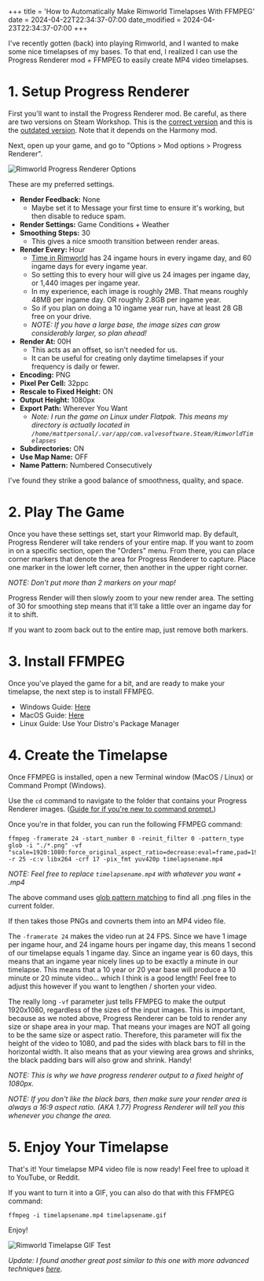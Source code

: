 +++
title = 'How to Automatically Make Rimworld Timelapses With FFMPEG'
date = 2024-04-22T22:34:37-07:00
date_modified = 2024-04-23T22:34:37-07:00
+++

I've recently gotten (back) into playing Rimworld, and I wanted to make some nice timelapses of my bases. To that end, I realized I can use the Progress Renderer mod + FFMPEG to easily create MP4 video timelapses.

# 1. Setup Progress Renderer

First you'll want to install the Progress Renderer mod. Be careful, as there are two versions on Steam Workshop. This is the [correct version](https://steamcommunity.com/sharedfiles/filedetails/?id=2010777010) and this is the [outdated version](https://steamcommunity.com/sharedfiles/filedetails/?id=1438693028). Note that it depends on the Harmony mod.

Next, open up your game, and go to "Options > Mod options > Progress Renderer".

![Rimworld Progress Renderer Options](/rimworldprogressrendereroptions.jpg)

These are my preferred settings.

- **Render Feedback:** None
  - Maybe set it to Message your first time to ensure it's working, but then disable to reduce spam.
- **Render Settings:** Game Conditions + Weather
- **Smoothing Steps:** 30
  - This gives a nice smooth transition between render areas.
- **Render Every:** Hour
  - [Time in Rimworld](https://rimworldwiki.com/wiki/Time) has 24 ingame hours in every ingame day, and 60 ingame days for every ingame year.
  - So setting this to every hour will give us 24 images per ingame day, or 1,440 images per ingame year.
  - In my experience, each image is roughly 2MB. That means roughly 48MB per ingame day. OR roughly 2.8GB per ingame year.
  - So if you plan on doing a 10 ingame year run, have at least 28 GB free on your drive.
  - *NOTE: If you have a large base, the image sizes can grow considerably larger, so plan ahead!*
- **Render At:** 00H
  - This acts as an offset, so isn't needed for us.
  - It can be useful for creating only daytime timelapses if your frequency is daily or fewer.
- **Encoding:** PNG
- **Pixel Per Cell:** 32ppc
- **Rescale to Fixed Height:** ON
- **Output Height:** 1080px
- **Export Path:** Wherever You Want
  - *Note: I run the game on Linux under Flatpak. This means my directory is actually located in `/home/mattpersonal/.var/app/com.valvesoftware.Steam/RimworldTimelapses`*
- **Subdirectories:** ON
- **Use Map Name:** OFF
- **Name Pattern:** Numbered Consecutively

I've found they strike a good balance of smoothness, quality, and space.

# 2. Play The Game

Once you have these settings set, start your Rimworld map. By default, Progress Renderer will take renders of your entire map. If you want to zoom in on a specific section, open the "Orders" menu. From there, you can place corner markers that denote the area for Progress Renderer to capture. Place one marker in the lower left corner, then another in the upper right corner.

*NOTE: Don't put more than 2 markers on your map!*

Progress Render will then slowly zoom to your new render area. The setting of 30 for smoothing step means that it'll take a little over an ingame day for it to shift.

If you want to zoom back out to the entire map, just remove both markers.

# 3. Install FFMPEG

Once you've played the game for a bit, and are ready to make your timelapse, the next step is to install FFMPEG.

- Windows Guide: [Here](https://www.wikihow.com/Install-FFmpeg-on-Windows)
- MacOS Guide: [Here](https://phoenixnap.com/kb/ffmpeg-mac)
- Linux Guide: Use Your Distro's Package Manager

# 4. Create the Timelapse

Once FFMPEG is installed, open a new Terminal window (MacOS / Linux) or Command Prompt (Windows).

Use the `cd` command to navigate to the folder that contains your Progress Renderer images. ([Guide for if you're new to command prompt.](https://www.geeksforgeeks.org/cd-cmd-command/))

Once you're in that folder, you can run the following FFMPEG command:

```
ffmpeg -framerate 24 -start_number 0 -reinit_filter 0 -pattern_type glob -i "./*.png" -vf "scale=1920:1080:force_original_aspect_ratio=decrease:eval=frame,pad=1920:1080:-1:-1:eval=frame" -r 25 -c:v libx264 -crf 17 -pix_fmt yuv420p timelapsename.mp4
```

*NOTE: Feel free to replace `timelapsename.mp4` with whatever you want + .mp4*

The above command uses [glob pattern matching](https://www.malikbrowne.com/blog/a-beginners-guide-glob-patterns/) to find all .png files in the current folder.

If then takes those PNGs and covnerts them into an MP4 video file.

The `-framerate 24` makes the video run at 24 FPS. Since we have 1 image per ingame hour, and 24 ingame hours per ingame day, this means 1 second of our timelapse equals 1 ingame day. Since an ingame year is 60 days, this means that an ingame year nicely lines up to be exactly a minute in our timelapse. This means that a 10 year or 20 year base will produce a 10 minute or 20 minute video... which I think is a good length! Feel free to adjust this however if you want to lengthen / shorten your video.

The really long `-vf` parameter just tells FFMPEG to make the output 1920x1080, regardless of the sizes of the input images. This is important, because as we noted above, Progress Renderer can be told to render any size or shape area in your map. That means your images are NOT all going to be the same size or aspect ratio. Therefore, this parameter will fix the height of the video to 1080, and pad the sides with black bars to fill in the horizontal width. It also means that as your viewing area grows and shrinks, the black padding bars will also grow and shrink. Handy!

*NOTE: This is why we have progress renderer output to a fixed height of 1080px.*

*NOTE: If you don't like the black bars, then make sure your render area is always a 16:9 aspect ratio. (AKA 1.77) Progress Renderer will tell you this whenever you change the area.*

# 5. Enjoy Your Timelapse

That's it! Your timelapse MP4 video file is now ready! Feel free to upload it to YouTube, or Reddit.

If you want to turn it into a GIF, you can also do that with this FFMPEG command:

`ffmpeg -i timelapsename.mp4 timelapsename.gif`

Enjoy!

![Rimworld Timelapse GIF Test](/rimworldtimelapsegiftest.gif)

*Update: I found another great post similar to this one with more advanced techniques [here](https://fwdekker.com/blog/creating-a-rimworld-timelapse/).*